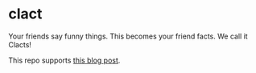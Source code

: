 clact
=====

Your friends say funny things. This becomes your friend facts. We call it Clacts!

This repo supports [this blog post](http://paulosuzart.github.com/blog/2012/07/09/tcp-server-with-clojure-aleph-and-gloss/).
